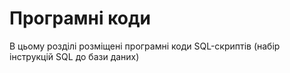 # Програмні коди

В цьому розділі розміщені програмні коди SQL-скриптів (набір інструкцій SQL до бази даних)
